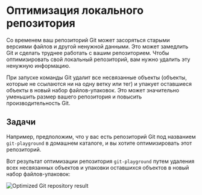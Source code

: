 # Оптимизация локального репозитория

Со временем ваш репозиторий Git может засоряться старыми версиями файлов и другой ненужной данными. Это может замедлить Git и сделать труднее работать с вашим репозиторием. Чтобы оптимизировать свой локальный репозиторий, вам нужно удалить эту ненужную информацию.

При запуске команды Git удалит все несвязанные объекты (объекты, которые не ссылаются ни на одну ветку или тег) и упакует оставшиеся объекты в новый набор файлов-упаковок. Это может значительно уменьшить размер вашего репозитория и повысить производительность Git.

## Задачи

Например, предположим, что у вас есть репозиторий Git под названием `git-playground` в домашнем каталоге, и вы хотите оптимизировать этот репозиторий.

Вот результат оптимизации репозитория `git-playground` путем удаления всех несвязанных объектов и упаковки оставшихся объектов в новый набор файлов-упаковок:

![Optimized Git repository result](../assets/challenge-optimize-repository-step1-1.png)
